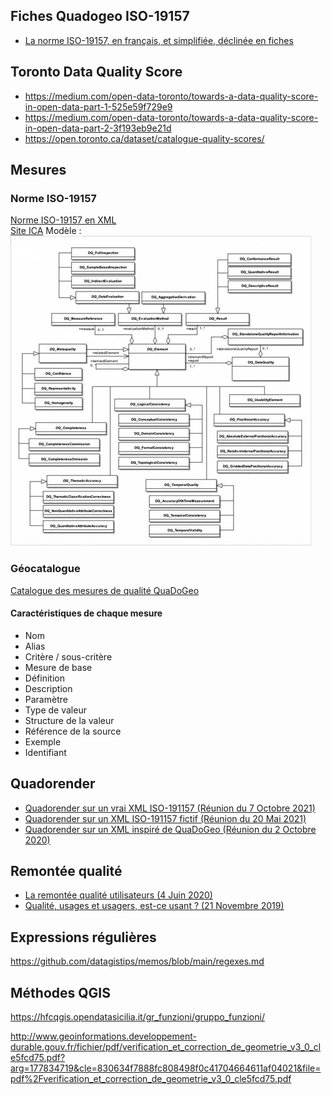 ## Fiches Quadogeo ISO-19157
- [La norme ISO-19157, en français, et simplifiée, déclinée en fiches](https://www.cerema.fr/fr/actualites/serie-fiches-cerema-qualifier-donnees-geographiques)

## Toronto Data Quality Score
- https://medium.com/open-data-toronto/towards-a-data-quality-score-in-open-data-part-1-525e59f729e9
- https://medium.com/open-data-toronto/towards-a-data-quality-score-in-open-data-part-2-3f193eb9e21d
- https://open.toronto.ca/dataset/catalogue-quality-scores/

## Mesures
### Norme ISO-19157
[Norme ISO-19157 en XML](https://github.com/ISO-TC211/XML/tree/master/standards.iso.org.annotated/iso/19157)  
[Site ICA](https://wiki.icaci.org/index.php?title=ISO_19157:2013_Geographic_information_-_Data_quality)
Modèle :
![](files/modele.jpg)

### Géocatalogue
[Catalogue des mesures de qualité QuaDoGeo
](https://data.geocatalogue.fr/ncl/_mesuresQuaDoGeo)

#### Caractéristiques de chaque mesure

- Nom
- Alias
- Critère / sous-critère
- Mesure de base
- Définition
- Description
- Paramètre
- Type de valeur
- Structure de la valeur
- Référence de la source
- Exemple
- Identifiant

## Quadorender
- [Quadorender sur un vrai XML ISO-191157 (Réunion du 7 Octobre 2021)](https://docs.google.com/presentation/d/1JLyhtKRqUqeOSJiULc1fYeCldKf3pZDN1cHfCfp-S5M/edit?usp=sharing)  
- [Quadorender sur un XML ISO-191157 fictif (Réunion du 20 Mai 2021)](https://docs.google.com/presentation/d/18nhTcNG3yMRsH8U5en4q56BwytKDEycApAB1HOnNDjc/edit?usp=sharing)  
- [Quadorender sur un XML inspiré de QuaDoGeo (Réunion du 2 Octobre 2020)](https://docs.google.com/presentation/d/1TCYm14_mcmfzSNTyCeLvuT42KIrhgTr3vMO6HzNbLOg/edit?usp=sharing)

## Remontée qualité
- [La remontée qualité utilisateurs (4 Juin 2020)](https://docs.google.com/presentation/d/1QCJtAPdPrcjRj9KQZuyjjTQt4q-ZrH4tGYIh3JNODAc/edit?usp=sharing)
- [Qualité, usages et usagers, est-ce usant ? (21 Novembre 2019)](https://drive.google.com/file/d/1Lx3LKOPJJZOkxrm-kApcTmUiupYhQ5kD/view)

## Expressions régulières
https://github.com/datagistips/memos/blob/main/regexes.md

## Méthodes QGIS
https://hfcqgis.opendatasicilia.it/gr_funzioni/gruppo_funzioni/  

http://www.geoinformations.developpement-durable.gouv.fr/fichier/pdf/verification_et_correction_de_geometrie_v3_0_cle5fcd75.pdf?arg=177834719&cle=830634f7888fc808498f0c41704664611af04021&file=pdf%2Fverification_et_correction_de_geometrie_v3_0_cle5fcd75.pdf
